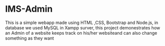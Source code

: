 # IMS-Admin
This is a simple webapp made using HTML ,CSS, Bootstrap and Node.js, in database we used MySQL in Xampp surver, this project demonestrates how an Admin of a website keeps track on his/her websiteand can also change something as they want 
